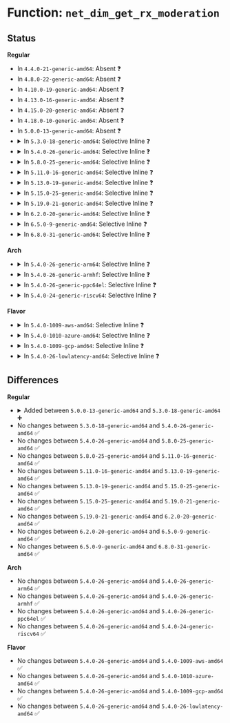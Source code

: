 # Function: <code>net_dim_get_rx_moderation</code>

## Status
<b>Regular</b>
<ul>
<li>
In <code>4.4.0-21-generic-amd64</code>: Absent ❓
</li>
<li>
In <code>4.8.0-22-generic-amd64</code>: Absent ❓
</li>
<li>
In <code>4.10.0-19-generic-amd64</code>: Absent ❓
</li>
<li>
In <code>4.13.0-16-generic-amd64</code>: Absent ❓
</li>
<li>
In <code>4.15.0-20-generic-amd64</code>: Absent ❓
</li>
<li>
In <code>4.18.0-10-generic-amd64</code>: Absent ❓
</li>
<li>
In <code>5.0.0-13-generic-amd64</code>: Absent ❓
</li>
<li>
<details>
<summary>In <code>5.3.0-18-generic-amd64</code>: Selective Inline ❓</summary>

```c
struct dim_cq_moder net_dim_get_rx_moderation(u8 cq_period_mode, int ix)
```

```json
{
  "name": "net_dim_get_rx_moderation",
  "collision_type": "Unique Global",
  "inline_type": "Selective",
  "funcs": [
    {
      "addr": 18446744071584319616,
      "name": "net_dim_get_rx_moderation",
      "external": true,
      "loc": "lib/dim/net_dim.c:65",
      "file": "lib/dim/net_dim.c",
      "inline": "not declared, inlined",
      "caller_inline": [
        "lib/dim/net_dim.c:net_dim_get_def_rx_moderation"
      ],
      "caller_func": []
    }
  ],
  "symbols": [
    {
      "addr": 18446744071584319568,
      "name": "net_dim_get_rx_moderation",
      "section": ".text",
      "bind": "STB_GLOBAL",
      "size": 44
    }
  ]
}
```
</details>
</li>
<li>
<details>
<summary>In <code>5.4.0-26-generic-amd64</code>: Selective Inline ❓</summary>

```c
struct dim_cq_moder net_dim_get_rx_moderation(u8 cq_period_mode, int ix)
```

```json
{
  "name": "net_dim_get_rx_moderation",
  "collision_type": "Unique Global",
  "inline_type": "Selective",
  "funcs": [
    {
      "addr": 18446744071584454304,
      "name": "net_dim_get_rx_moderation",
      "external": true,
      "loc": "lib/dim/net_dim.c:65",
      "file": "lib/dim/net_dim.c",
      "inline": "not declared, inlined",
      "caller_inline": [
        "lib/dim/net_dim.c:net_dim_get_def_rx_moderation"
      ],
      "caller_func": []
    }
  ],
  "symbols": [
    {
      "addr": 18446744071584454256,
      "name": "net_dim_get_rx_moderation",
      "section": ".text",
      "bind": "STB_GLOBAL",
      "size": 44
    }
  ]
}
```
</details>
</li>
<li>
<details>
<summary>In <code>5.8.0-25-generic-amd64</code>: Selective Inline ❓</summary>

```c
struct dim_cq_moder net_dim_get_rx_moderation(u8 cq_period_mode, int ix)
```

```json
{
  "name": "net_dim_get_rx_moderation",
  "collision_type": "Unique Global",
  "inline_type": "Selective",
  "funcs": [
    {
      "addr": 18446744071585018528,
      "name": "net_dim_get_rx_moderation",
      "external": true,
      "loc": "lib/dim/net_dim.c:65",
      "file": "lib/dim/net_dim.c",
      "inline": "not declared, inlined",
      "caller_inline": [
        "lib/dim/net_dim.c:net_dim_get_def_rx_moderation"
      ],
      "caller_func": []
    }
  ],
  "symbols": [
    {
      "addr": 18446744071585017664,
      "name": "net_dim_get_rx_moderation",
      "section": ".text",
      "bind": "STB_GLOBAL",
      "size": 48
    }
  ]
}
```
</details>
</li>
<li>
<details>
<summary>In <code>5.11.0-16-generic-amd64</code>: Selective Inline ❓</summary>

```c
struct dim_cq_moder net_dim_get_rx_moderation(u8 cq_period_mode, int ix)
```

```json
{
  "name": "net_dim_get_rx_moderation",
  "collision_type": "Unique Global",
  "inline_type": "Selective",
  "funcs": [
    {
      "addr": 18446744071585167141,
      "name": "net_dim_get_rx_moderation",
      "external": true,
      "loc": "lib/dim/net_dim.c:65",
      "file": "lib/dim/net_dim.c",
      "inline": "not declared, inlined",
      "caller_inline": [
        "lib/dim/net_dim.c:net_dim_get_def_rx_moderation"
      ],
      "caller_func": []
    }
  ],
  "symbols": [
    {
      "addr": 18446744071585166208,
      "name": "net_dim_get_rx_moderation",
      "section": ".text",
      "bind": "STB_GLOBAL",
      "size": 58
    }
  ]
}
```
</details>
</li>
<li>
<details>
<summary>In <code>5.13.0-19-generic-amd64</code>: Selective Inline ❓</summary>

```c
struct dim_cq_moder net_dim_get_rx_moderation(u8 cq_period_mode, int ix)
```

```json
{
  "name": "net_dim_get_rx_moderation",
  "collision_type": "Unique Global",
  "inline_type": "Selective",
  "funcs": [
    {
      "addr": 18446744071585047621,
      "name": "net_dim_get_rx_moderation",
      "external": true,
      "loc": "lib/dim/net_dim.c:65",
      "file": "lib/dim/net_dim.c",
      "inline": "not declared, inlined",
      "caller_inline": [
        "lib/dim/net_dim.c:net_dim_get_def_rx_moderation"
      ],
      "caller_func": []
    }
  ],
  "symbols": [
    {
      "addr": 18446744071585046736,
      "name": "net_dim_get_rx_moderation",
      "section": ".text",
      "bind": "STB_GLOBAL",
      "size": 58
    }
  ]
}
```
</details>
</li>
<li>
<details>
<summary>In <code>5.15.0-25-generic-amd64</code>: Selective Inline ❓</summary>

```c
struct dim_cq_moder net_dim_get_rx_moderation(u8 cq_period_mode, int ix)
```

```json
{
  "name": "net_dim_get_rx_moderation",
  "collision_type": "Unique Global",
  "inline_type": "Selective",
  "funcs": [
    {
      "addr": 18446744071585491109,
      "name": "net_dim_get_rx_moderation",
      "external": true,
      "loc": "lib/dim/net_dim.c:65",
      "file": "lib/dim/net_dim.c",
      "inline": "not declared, inlined",
      "caller_inline": [
        "lib/dim/net_dim.c:net_dim_get_def_rx_moderation"
      ],
      "caller_func": []
    }
  ],
  "symbols": [
    {
      "addr": 18446744071585490096,
      "name": "net_dim_get_rx_moderation",
      "section": ".text",
      "bind": "STB_GLOBAL",
      "size": 116
    }
  ]
}
```
</details>
</li>
<li>
<details>
<summary>In <code>5.19.0-21-generic-amd64</code>: Selective Inline ❓</summary>

```c
struct dim_cq_moder net_dim_get_rx_moderation(u8 cq_period_mode, int ix)
```

```json
{
  "name": "net_dim_get_rx_moderation",
  "collision_type": "Unique Global",
  "inline_type": "Selective",
  "funcs": [
    {
      "addr": 18446744071586635861,
      "name": "net_dim_get_rx_moderation",
      "external": true,
      "loc": "lib/dim/net_dim.c:65",
      "file": "lib/dim/net_dim.c",
      "inline": "not declared, inlined",
      "caller_inline": [
        "lib/dim/net_dim.c:net_dim_get_def_rx_moderation"
      ],
      "caller_func": []
    }
  ],
  "symbols": [
    {
      "addr": 18446744071586634800,
      "name": "net_dim_get_rx_moderation",
      "section": ".text",
      "bind": "STB_GLOBAL",
      "size": 126
    }
  ]
}
```
</details>
</li>
<li>
<details>
<summary>In <code>6.2.0-20-generic-amd64</code>: Selective Inline ❓</summary>

```c
struct dim_cq_moder net_dim_get_rx_moderation(u8 cq_period_mode, int ix)
```

```json
{
  "name": "net_dim_get_rx_moderation",
  "collision_type": "Unique Global",
  "inline_type": "Selective",
  "funcs": [
    {
      "addr": 18446744071587879173,
      "name": "net_dim_get_rx_moderation",
      "external": true,
      "loc": "lib/dim/net_dim.c:65",
      "file": "lib/dim/net_dim.c",
      "inline": "not declared, inlined",
      "caller_inline": [
        "lib/dim/net_dim.c:net_dim_get_def_rx_moderation"
      ],
      "caller_func": []
    }
  ],
  "symbols": [
    {
      "addr": 18446744071587878032,
      "name": "net_dim_get_rx_moderation",
      "section": ".text",
      "bind": "STB_GLOBAL",
      "size": 126
    }
  ]
}
```
</details>
</li>
<li>
<details>
<summary>In <code>6.5.0-9-generic-amd64</code>: Selective Inline ❓</summary>

```c
struct dim_cq_moder net_dim_get_rx_moderation(u8 cq_period_mode, int ix)
```

```json
{
  "name": "net_dim_get_rx_moderation",
  "collision_type": "Unique Global",
  "inline_type": "Selective",
  "funcs": [
    {
      "addr": 18446744071588150933,
      "name": "net_dim_get_rx_moderation",
      "external": true,
      "loc": "lib/dim/net_dim.c:65",
      "file": "lib/dim/net_dim.c",
      "inline": "not declared, inlined",
      "caller_inline": [
        "lib/dim/net_dim.c:net_dim_get_def_rx_moderation"
      ],
      "caller_func": []
    }
  ],
  "symbols": [
    {
      "addr": 18446744071588149776,
      "name": "net_dim_get_rx_moderation",
      "section": ".text",
      "bind": "STB_GLOBAL",
      "size": 126
    }
  ]
}
```
</details>
</li>
<li>
<details>
<summary>In <code>6.8.0-31-generic-amd64</code>: Selective Inline ❓</summary>

```c
struct dim_cq_moder net_dim_get_rx_moderation(u8 cq_period_mode, int ix)
```

```json
{
  "name": "net_dim_get_rx_moderation",
  "collision_type": "Unique Global",
  "inline_type": "Selective",
  "funcs": [
    {
      "addr": 18446744071588440533,
      "name": "net_dim_get_rx_moderation",
      "external": true,
      "loc": "lib/dim/net_dim.c:65",
      "file": "lib/dim/net_dim.c",
      "inline": "not declared, inlined",
      "caller_inline": [
        "lib/dim/net_dim.c:net_dim_get_def_rx_moderation"
      ],
      "caller_func": [
        "drivers/net/virtio_net.c:virtnet_rx_dim_work"
      ]
    }
  ],
  "symbols": [
    {
      "addr": 18446744071588439376,
      "name": "net_dim_get_rx_moderation",
      "section": ".text",
      "bind": "STB_GLOBAL",
      "size": 126
    }
  ]
}
```
</details>
</li>
</ul>
<b>Arch</b>
<ul>
<li>
<details>
<summary>In <code>5.4.0-26-generic-arm64</code>: Selective Inline ❓</summary>

```c
struct dim_cq_moder net_dim_get_rx_moderation(u8 cq_period_mode, int ix)
```

```json
{
  "name": "net_dim_get_rx_moderation",
  "collision_type": "Unique Global",
  "inline_type": "Selective",
  "funcs": [
    {
      "addr": 18446603336496340392,
      "name": "net_dim_get_rx_moderation",
      "external": true,
      "loc": "lib/dim/net_dim.c:65",
      "file": "lib/dim/net_dim.c",
      "inline": "not declared, inlined",
      "caller_inline": [
        "lib/dim/net_dim.c:net_dim_get_def_rx_moderation"
      ],
      "caller_func": []
    }
  ],
  "symbols": [
    {
      "addr": 18446603336496340328,
      "name": "net_dim_get_rx_moderation",
      "section": ".text",
      "bind": "STB_GLOBAL",
      "size": 60
    }
  ]
}
```
</details>
</li>
<li>
<details>
<summary>In <code>5.4.0-26-generic-armhf</code>: Selective Inline ❓</summary>

```c
struct dim_cq_moder net_dim_get_rx_moderation(u8 cq_period_mode, int ix)
```

```json
{
  "name": "net_dim_get_rx_moderation",
  "collision_type": "Unique Global",
  "inline_type": "Selective",
  "funcs": [
    {
      "addr": 3229673936,
      "name": "net_dim_get_rx_moderation",
      "external": true,
      "loc": "lib/dim/net_dim.c:65",
      "file": "lib/dim/net_dim.c",
      "inline": "not declared, inlined",
      "caller_inline": [
        "lib/dim/net_dim.c:net_dim_get_def_rx_moderation"
      ],
      "caller_func": []
    }
  ],
  "symbols": [
    {
      "addr": 3229673856,
      "name": "net_dim_get_rx_moderation",
      "section": ".text",
      "bind": "STB_GLOBAL",
      "size": 68
    }
  ]
}
```
</details>
</li>
<li>
<details>
<summary>In <code>5.4.0-26-generic-ppc64el</code>: Selective Inline ❓</summary>

```c
struct dim_cq_moder net_dim_get_rx_moderation(u8 cq_period_mode, int ix)
```

```json
{
  "name": "net_dim_get_rx_moderation",
  "collision_type": "Unique Global",
  "inline_type": "Selective",
  "funcs": [
    {
      "addr": 13835058055290664632,
      "name": "net_dim_get_rx_moderation",
      "external": true,
      "loc": "lib/dim/net_dim.c:65",
      "file": "lib/dim/net_dim.c",
      "inline": "not declared, inlined",
      "caller_inline": [
        "lib/dim/net_dim.c:net_dim_get_def_rx_moderation"
      ],
      "caller_func": []
    }
  ],
  "symbols": [
    {
      "addr": 13835058055290664560,
      "name": "net_dim_get_rx_moderation",
      "section": ".text",
      "bind": "STB_GLOBAL",
      "size": 60
    }
  ]
}
```
</details>
</li>
<li>
<details>
<summary>In <code>5.4.0-24-generic-riscv64</code>: Selective Inline ❓</summary>

```c
struct dim_cq_moder net_dim_get_rx_moderation(u8 cq_period_mode, int ix)
```

```json
{
  "name": "net_dim_get_rx_moderation",
  "collision_type": "Unique Global",
  "inline_type": "Selective",
  "funcs": [
    {
      "addr": 18446743936275390392,
      "name": "net_dim_get_rx_moderation",
      "external": true,
      "loc": "lib/dim/net_dim.c:65",
      "file": "lib/dim/net_dim.c",
      "inline": "not declared, inlined",
      "caller_inline": [
        "lib/dim/net_dim.c:net_dim_get_def_rx_moderation"
      ],
      "caller_func": []
    }
  ],
  "symbols": [
    {
      "addr": 18446743936275390312,
      "name": "net_dim_get_rx_moderation",
      "section": ".text",
      "bind": "STB_GLOBAL",
      "size": 80
    }
  ]
}
```
</details>
</li>
</ul>
<b>Flavor</b>
<ul>
<li>
<details>
<summary>In <code>5.4.0-1009-aws-amd64</code>: Selective Inline ❓</summary>

```c
struct dim_cq_moder net_dim_get_rx_moderation(u8 cq_period_mode, int ix)
```

```json
{
  "name": "net_dim_get_rx_moderation",
  "collision_type": "Unique Global",
  "inline_type": "Selective",
  "funcs": [
    {
      "addr": 18446744071584423040,
      "name": "net_dim_get_rx_moderation",
      "external": true,
      "loc": "lib/dim/net_dim.c:65",
      "file": "lib/dim/net_dim.c",
      "inline": "not declared, inlined",
      "caller_inline": [
        "lib/dim/net_dim.c:net_dim_get_def_rx_moderation"
      ],
      "caller_func": []
    }
  ],
  "symbols": [
    {
      "addr": 18446744071584422992,
      "name": "net_dim_get_rx_moderation",
      "section": ".text",
      "bind": "STB_GLOBAL",
      "size": 44
    }
  ]
}
```
</details>
</li>
<li>
<details>
<summary>In <code>5.4.0-1010-azure-amd64</code>: Selective Inline ❓</summary>

```c
struct dim_cq_moder net_dim_get_rx_moderation(u8 cq_period_mode, int ix)
```

```json
{
  "name": "net_dim_get_rx_moderation",
  "collision_type": "Unique Global",
  "inline_type": "Selective",
  "funcs": [
    {
      "addr": 18446744071584358240,
      "name": "net_dim_get_rx_moderation",
      "external": true,
      "loc": "lib/dim/net_dim.c:65",
      "file": "lib/dim/net_dim.c",
      "inline": "not declared, inlined",
      "caller_inline": [
        "lib/dim/net_dim.c:net_dim_get_def_rx_moderation"
      ],
      "caller_func": []
    }
  ],
  "symbols": [
    {
      "addr": 18446744071584358192,
      "name": "net_dim_get_rx_moderation",
      "section": ".text",
      "bind": "STB_GLOBAL",
      "size": 44
    }
  ]
}
```
</details>
</li>
<li>
<details>
<summary>In <code>5.4.0-1009-gcp-amd64</code>: Selective Inline ❓</summary>

```c
struct dim_cq_moder net_dim_get_rx_moderation(u8 cq_period_mode, int ix)
```

```json
{
  "name": "net_dim_get_rx_moderation",
  "collision_type": "Unique Global",
  "inline_type": "Selective",
  "funcs": [
    {
      "addr": 18446744071584405952,
      "name": "net_dim_get_rx_moderation",
      "external": true,
      "loc": "lib/dim/net_dim.c:65",
      "file": "lib/dim/net_dim.c",
      "inline": "not declared, inlined",
      "caller_inline": [
        "lib/dim/net_dim.c:net_dim_get_def_rx_moderation"
      ],
      "caller_func": []
    }
  ],
  "symbols": [
    {
      "addr": 18446744071584405904,
      "name": "net_dim_get_rx_moderation",
      "section": ".text",
      "bind": "STB_GLOBAL",
      "size": 44
    }
  ]
}
```
</details>
</li>
<li>
<details>
<summary>In <code>5.4.0-26-lowlatency-amd64</code>: Selective Inline ❓</summary>

```c
struct dim_cq_moder net_dim_get_rx_moderation(u8 cq_period_mode, int ix)
```

```json
{
  "name": "net_dim_get_rx_moderation",
  "collision_type": "Unique Global",
  "inline_type": "Selective",
  "funcs": [
    {
      "addr": 18446744071584512016,
      "name": "net_dim_get_rx_moderation",
      "external": true,
      "loc": "lib/dim/net_dim.c:65",
      "file": "lib/dim/net_dim.c",
      "inline": "not declared, inlined",
      "caller_inline": [
        "lib/dim/net_dim.c:net_dim_get_def_rx_moderation"
      ],
      "caller_func": []
    }
  ],
  "symbols": [
    {
      "addr": 18446744071584511968,
      "name": "net_dim_get_rx_moderation",
      "section": ".text",
      "bind": "STB_GLOBAL",
      "size": 44
    }
  ]
}
```
</details>
</li>
</ul>

## Differences
<b>Regular</b>
<ul>
<li>
<details>
<summary>Added between <code>5.0.0-13-generic-amd64</code> and <code>5.3.0-18-generic-amd64</code> ➕</summary>

```c
struct dim_cq_moder net_dim_get_rx_moderation(u8 cq_period_mode, int ix)
```
</details>
</li>
<li>
No changes between <code>5.3.0-18-generic-amd64</code> and <code>5.4.0-26-generic-amd64</code> ✅
</li>
<li>
No changes between <code>5.4.0-26-generic-amd64</code> and <code>5.8.0-25-generic-amd64</code> ✅
</li>
<li>
No changes between <code>5.8.0-25-generic-amd64</code> and <code>5.11.0-16-generic-amd64</code> ✅
</li>
<li>
No changes between <code>5.11.0-16-generic-amd64</code> and <code>5.13.0-19-generic-amd64</code> ✅
</li>
<li>
No changes between <code>5.13.0-19-generic-amd64</code> and <code>5.15.0-25-generic-amd64</code> ✅
</li>
<li>
No changes between <code>5.15.0-25-generic-amd64</code> and <code>5.19.0-21-generic-amd64</code> ✅
</li>
<li>
No changes between <code>5.19.0-21-generic-amd64</code> and <code>6.2.0-20-generic-amd64</code> ✅
</li>
<li>
No changes between <code>6.2.0-20-generic-amd64</code> and <code>6.5.0-9-generic-amd64</code> ✅
</li>
<li>
No changes between <code>6.5.0-9-generic-amd64</code> and <code>6.8.0-31-generic-amd64</code> ✅
</li>
</ul>
<b>Arch</b>
<ul>
<li>
No changes between <code>5.4.0-26-generic-amd64</code> and <code>5.4.0-26-generic-arm64</code> ✅
</li>
<li>
No changes between <code>5.4.0-26-generic-amd64</code> and <code>5.4.0-26-generic-armhf</code> ✅
</li>
<li>
No changes between <code>5.4.0-26-generic-amd64</code> and <code>5.4.0-26-generic-ppc64el</code> ✅
</li>
<li>
No changes between <code>5.4.0-26-generic-amd64</code> and <code>5.4.0-24-generic-riscv64</code> ✅
</li>
</ul>
<b>Flavor</b>
<ul>
<li>
No changes between <code>5.4.0-26-generic-amd64</code> and <code>5.4.0-1009-aws-amd64</code> ✅
</li>
<li>
No changes between <code>5.4.0-26-generic-amd64</code> and <code>5.4.0-1010-azure-amd64</code> ✅
</li>
<li>
No changes between <code>5.4.0-26-generic-amd64</code> and <code>5.4.0-1009-gcp-amd64</code> ✅
</li>
<li>
No changes between <code>5.4.0-26-generic-amd64</code> and <code>5.4.0-26-lowlatency-amd64</code> ✅
</li>
</ul>
